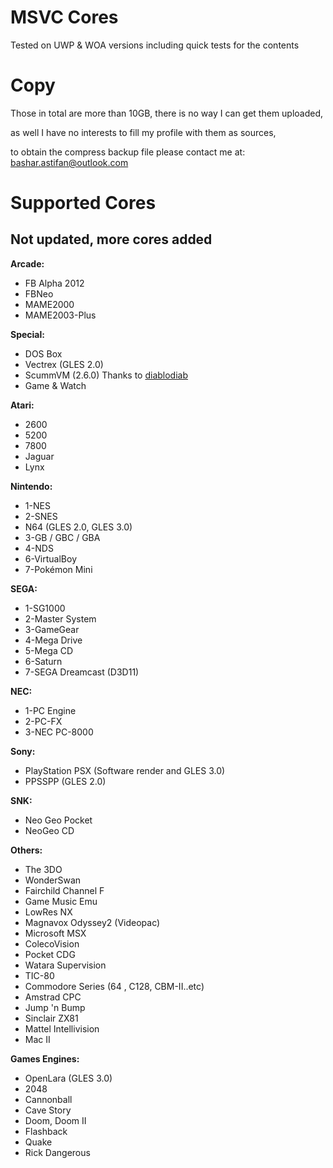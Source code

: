# MSVC Cores

Tested on UWP & WOA versions including quick tests for the contents

# Copy

Those in total are more than 10GB, there is no way I can get them uploaded,

as well I have no interests to fill my profile with them as sources,

to obtain the compress backup file please contact me at: bashar.astifan@outlook.com

# Supported Cores
## Not updated, more cores added

<b>Arcade:</b>

-   FB Alpha 2012
-   FBNeo
-   MAME2000
-   MAME2003-Plus


<b>Special:</b>

-   DOS Box
-   Vectrex (GLES 2.0)
-   ScummVM (2.6.0) Thanks to [diablodiab](https://github.com/diablodiab)
-   Game & Watch


<b>Atari:</b>

-   2600
-   5200
-   7800
-   Jaguar
-   Lynx


<b>Nintendo:</b>

-   1-NES
-   2-SNES
-   N64 (GLES 2.0, GLES 3.0) 
-   3-GB / GBC / GBA
-   4-NDS
-   6-VirtualBoy
-   7-Pokémon Mini


<b>SEGA:</b>

-   1-SG1000
-   2-Master System
-   3-GameGear
-   4-Mega Drive
-   5-Mega CD
-   6-Saturn
-   7-SEGA Dreamcast (D3D11)


<b>NEC:</b>

-   1-PC Engine
-   2-PC-FX
-   3-NEC PC-8000


<b>Sony:</b>

-   PlayStation PSX (Software render and GLES 3.0)
-   PPSSPP (GLES 2.0)


<b>SNK:</b>

-   Neo Geo Pocket
-   NeoGeo CD


<b>Others:</b>

- The 3DO
- WonderSwan
- Fairchild Channel F
- Game Music Emu
- LowRes NX
- Magnavox Odyssey2 (Videopac)
- Microsoft MSX
- ColecoVision
- Pocket CDG
- Watara Supervision
- TIC-80
- Commodore Series (64 , C128, CBM-II..etc)
- Amstrad CPC
- Jump 'n Bump
- Sinclair ZX81
- Mattel Intellivision
- Mac II



<b>Games Engines:</b>

-   OpenLara (GLES 3.0)
-   2048
-   Cannonball
-   Cave Story
-   Doom, Doom II
-   Flashback
-   Quake
-   Rick Dangerous

